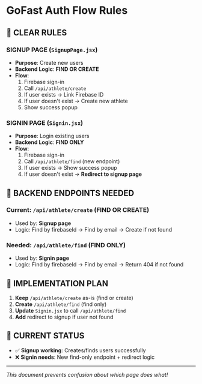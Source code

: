 # GoFast Auth Flow Rules

## 🎯 **CLEAR RULES**

### **SIGNUP PAGE** (`SignupPage.jsx`)
- **Purpose**: Create new users
- **Backend Logic**: **FIND OR CREATE**
- **Flow**: 
  1. Firebase sign-in
  2. Call `/api/athlete/create` 
  3. If user exists → Link Firebase ID
  4. If user doesn't exist → Create new athlete
  5. Show success popup

### **SIGNIN PAGE** (`Signin.jsx`) 
- **Purpose**: Login existing users
- **Backend Logic**: **FIND ONLY**
- **Flow**:
  1. Firebase sign-in
  2. Call `/api/athlete/find` (new endpoint)
  3. If user exists → Show success popup
  4. If user doesn't exist → **Redirect to signup page**

## 🔧 **BACKEND ENDPOINTS NEEDED**

### **Current**: `/api/athlete/create` (FIND OR CREATE)
- Used by: **Signup page**
- Logic: Find by firebaseId → Find by email → Create if not found

### **Needed**: `/api/athlete/find` (FIND ONLY)
- Used by: **Signin page** 
- Logic: Find by firebaseId → Find by email → Return 404 if not found

## 📝 **IMPLEMENTATION PLAN**

1. **Keep** `/api/athlete/create` as-is (find or create)
2. **Create** `/api/athlete/find` (find only)
3. **Update** `Signin.jsx` to call `/api/athlete/find`
4. **Add** redirect to signup if user not found

## 🎉 **CURRENT STATUS**
- ✅ **Signup working**: Creates/finds users successfully
- ❌ **Signin needs**: New find-only endpoint + redirect logic

---
*This document prevents confusion about which page does what!*


